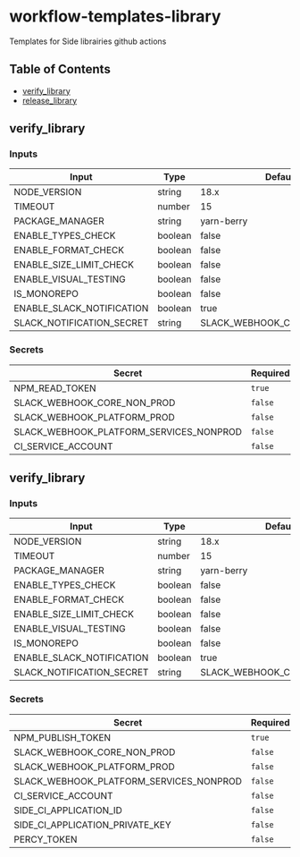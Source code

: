 # workflow-templates-library
Templates for Side librairies github actions

## Table of Contents

- [verify_library](#verify_library)
- [release_library](#release_library)

## verify_library

### Inputs

| Input | Type | Default | Required |
| ---------------------- | ------------------------------------------------ | --------- | -------------------- |
| NODE_VERSION | string | 18.x | `false` |
| TIMEOUT | number | 15 | `false` |
| PACKAGE_MANAGER | string | yarn-berry | `false` |
| ENABLE_TYPES_CHECK | boolean | false | `false` |
| ENABLE_FORMAT_CHECK | boolean | false | `false` |
| ENABLE_SIZE_LIMIT_CHECK | boolean | false | `false` |
| ENABLE_VISUAL_TESTING | boolean | false | `false` |
| IS_MONOREPO | boolean | false | `false` |
| ENABLE_SLACK_NOTIFICATION | boolean | true | `false` |
| SLACK_NOTIFICATION_SECRET | string | SLACK_WEBHOOK_CORE_NON_PROD | `false` |

### Secrets

| Secret | Required |
| ---------------------- | ---------------------- |
| NPM_READ_TOKEN | `true` |
| SLACK_WEBHOOK_CORE_NON_PROD | `false` |
| SLACK_WEBHOOK_PLATFORM_PROD | `false` |
| SLACK_WEBHOOK_PLATFORM_SERVICES_NONPROD | `false` |
| CI_SERVICE_ACCOUNT | `false` |


## verify_library

### Inputs

| Input | Type | Default | Required |
| ---------------------- | ------------------------------------------------ | --------- | -------------------- |
| NODE_VERSION | string | 18.x | `false` |
| TIMEOUT | number | 15 | `false` |
| PACKAGE_MANAGER | string | yarn-berry | `false` |
| ENABLE_TYPES_CHECK | boolean | false | `false` |
| ENABLE_FORMAT_CHECK | boolean | false | `false` |
| ENABLE_SIZE_LIMIT_CHECK | boolean | false | `false` |
| ENABLE_VISUAL_TESTING | boolean | false | `false` |
| IS_MONOREPO | boolean | false | `false` |
| ENABLE_SLACK_NOTIFICATION | boolean | true | `false` |
| SLACK_NOTIFICATION_SECRET | string | SLACK_WEBHOOK_CORE_NON_PROD | `false` |

### Secrets

| Secret | Required |
| ---------------------- | ---------------------- |
| NPM_PUBLISH_TOKEN | `true` |
| SLACK_WEBHOOK_CORE_NON_PROD | `false` |
| SLACK_WEBHOOK_PLATFORM_PROD | `false` |
| SLACK_WEBHOOK_PLATFORM_SERVICES_NONPROD | `false` |
| CI_SERVICE_ACCOUNT | `false` |
| SIDE_CI_APPLICATION_ID | `false` |
| SIDE_CI_APPLICATION_PRIVATE_KEY | `false` |
| PERCY_TOKEN | `false` |

